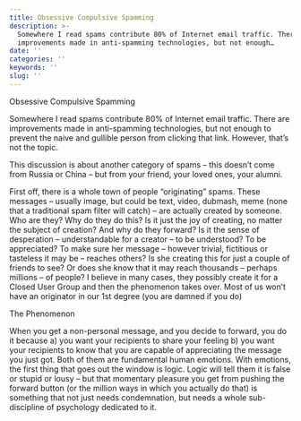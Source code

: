 ```yaml
---
title: Obsessive Compulsive Spamming
description: >-
  Somewhere I read spams contribute 80% of Internet email traffic. There are
  improvements made in anti-spamming technologies, but not enough…
date: ''
categories: ''
keywords: ''
slug: ''
---
```


Obsessive Compulsive Spamming

Somewhere I read spams contribute 80% of Internet email traffic. There are improvements made in anti-spamming technologies, but not enough to prevent the naive and gullible person from clicking that link. However, that’s not the topic. 

This discussion is about another category of spams – this doesn’t come from Russia or China – but from your friend, your loved ones, your alumni.

First off, there is a whole town of people “originating” spams. These messages – usually image, but could be text, video, dubmash, meme (none that a traditional spam filter will catch) – are actually created by someone. Who are they? Why do they do this? Is it just the joy of creating, no matter the subject of creation? And why do they forward? Is it the sense of desperation – understandable for a creator – to be understood? To be appreciated? To make sure her message – however trivial, fictitious or tasteless it may be – reaches others? Is she creating this for just a couple of friends to see? Or does she know that it may reach thousands – perhaps millions – of people? I believe in many cases, they possibly create it for a Closed User Group and then the phenomenon takes over. Most of us won’t have an originator in our 1st degree (you are damned if you do)

The Phenomenon 

When you get a non-personal message, and you decide to forward, you do it because a) you want your recipients to share your feeling b) you want your recipients to know that you are capable of appreciating the message you just got. Both of them are fundamental human emotions. With emotions, the first thing that goes out the window is logic. Logic will tell them it is false or stupid or lousy – but that momentary pleasure you get from pushing the forward button (or the million ways in which you actually do that) is something that not just needs condemnation, but needs a whole sub-discipline of psychology dedicated to it.
